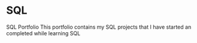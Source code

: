 # SQL
SQL Portfolio
This portfolio contains my SQL projects that I have started an completed while learning SQL

